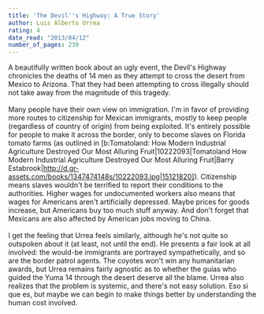 ```yaml
---
title: 'The Devil''s Highway: A True Story'
author: Luis Alberto Urrea
rating: 4
date_read: "2013/04/12"
number_of_pages: 239
---
```


A beautifully written book about an ugly event, the Devil's Highway chronicles the deaths of 14 men as they attempt to cross the desert from Mexico to Arizona. That they had been attempting to cross illegally should not take away from the magnitude of this tragedy.<br/><br/>Many people have their own view on immigration. I'm in favor of providing more routes to citizenship for Mexican immigrants, mostly to keep people (regardless of country of origin) from being exploited. It's entirely possible for people to make it across the border, only to become slaves on Florida tomato farms (as outlined in [b:Tomatoland: How Modern Industrial Agriculture Destroyed Our Most Alluring Fruit|10222093|Tomatoland  How Modern Industrial Agriculture Destroyed Our Most Alluring Fruit|Barry Estabrook|http://d.gr-assets.com/books/1347474148s/10222093.jpg|15121820]). Citizenship means slaves wouldn't be terrified to report their conditions to the authorities. Higher wages for undocumented workers also means that wages for Americans aren't artificially depressed. Maybe prices for goods increase, but Americans buy too much stuff anyway. And don't forget that Mexicans are also affected by American jobs moving to China.<br/><br/>I get the feeling that Urrea feels similarly, although he's not quite so outspoken about it (at least, not until the end). He presents a fair look at all involved: the would-be immigrants are portrayed sympathetically, and so are the border patrol agents. The coyotes won't win any humanitarian awards, but Urrea remains fairly agnostic as to whether the guías who guided the Yuma 14 through the desert deserve all the blame. Urrea also realizes that the problem is systemic, and there's not easy solution. Eso si que es, but maybe we can begin to make things better by understanding the human cost involved.